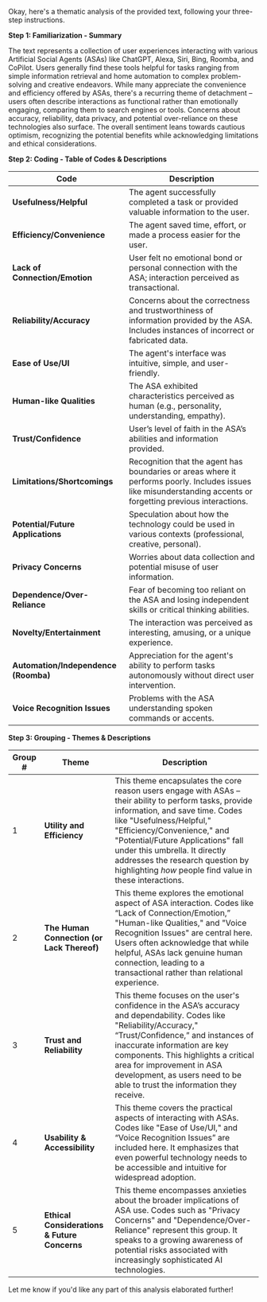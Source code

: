Okay, here's a thematic analysis of the provided text, following your three-step instructions.

**Step 1: Familiarization - Summary**

The text represents a collection of user experiences interacting with various Artificial Social Agents (ASAs) like ChatGPT, Alexa, Siri, Bing, Roomba, and CoPilot.  Users generally find these tools helpful for tasks ranging from simple information retrieval and home automation to complex problem-solving and creative endeavors. While many appreciate the convenience and efficiency offered by ASAs, there's a recurring theme of detachment – users often describe interactions as functional rather than emotionally engaging, comparing them to search engines or tools. Concerns about accuracy, reliability, data privacy, and potential over-reliance on these technologies also surface.  The overall sentiment leans towards cautious optimism, recognizing the potential benefits while acknowledging limitations and ethical considerations.

**Step 2: Coding - Table of Codes & Descriptions**

| Code | Description |
|---|---|
| **Usefulness/Helpful** | The agent successfully completed a task or provided valuable information to the user. |
| **Efficiency/Convenience** |  The agent saved time, effort, or made a process easier for the user. |
| **Lack of Connection/Emotion** | User felt no emotional bond or personal connection with the ASA; interaction perceived as transactional. |
| **Reliability/Accuracy** | Concerns about the correctness and trustworthiness of information provided by the ASA.  Includes instances of incorrect or fabricated data. |
| **Ease of Use/UI** | The agent's interface was intuitive, simple, and user-friendly. |
| **Human-like Qualities** |  The ASA exhibited characteristics perceived as human (e.g., personality, understanding, empathy). |
| **Trust/Confidence** | User’s level of faith in the ASA’s abilities and information provided. |
| **Limitations/Shortcomings** | Recognition that the agent has boundaries or areas where it performs poorly.  Includes issues like misunderstanding accents or forgetting previous interactions. |
| **Potential/Future Applications** | Speculation about how the technology could be used in various contexts (professional, creative, personal). |
| **Privacy Concerns** | Worries about data collection and potential misuse of user information. |
| **Dependence/Over-Reliance** |  Fear of becoming too reliant on the ASA and losing independent skills or critical thinking abilities. |
| **Novelty/Entertainment** | The interaction was perceived as interesting, amusing, or a unique experience. |
| **Automation/Independence (Roomba)** | Appreciation for the agent's ability to perform tasks autonomously without direct user intervention. |
| **Voice Recognition Issues** | Problems with the ASA understanding spoken commands or accents. |



**Step 3: Grouping - Themes & Descriptions**

| Group # | Theme | Description |
|---|---|---|
| 1 | **Utility and Efficiency** | This theme encapsulates the core reason users engage with ASAs – their ability to perform tasks, provide information, and save time. Codes like "Usefulness/Helpful," "Efficiency/Convenience," and "Potential/Future Applications" fall under this umbrella. It directly addresses the research question by highlighting *how* people find value in these interactions. |
| 2 | **The Human Connection (or Lack Thereof)** | This theme explores the emotional aspect of ASA interaction. Codes like “Lack of Connection/Emotion,” "Human-like Qualities," and  "Voice Recognition Issues" are central here. Users often acknowledge that while helpful, ASAs lack genuine human connection, leading to a transactional rather than relational experience. |
| 3 | **Trust and Reliability** | This theme focuses on the user's confidence in the ASA’s accuracy and dependability. Codes like "Reliability/Accuracy," “Trust/Confidence,” and instances of inaccurate information are key components.  This highlights a critical area for improvement in ASA development, as users need to be able to trust the information they receive. |
| 4 | **Usability & Accessibility** | This theme covers the practical aspects of interacting with ASAs. Codes like "Ease of Use/UI," and “Voice Recognition Issues” are included here.  It emphasizes that even powerful technology needs to be accessible and intuitive for widespread adoption. |
| 5 | **Ethical Considerations & Future Concerns** | This theme encompasses anxieties about the broader implications of ASA use. Codes such as "Privacy Concerns" and "Dependence/Over-Reliance" represent this group. It speaks to a growing awareness of potential risks associated with increasingly sophisticated AI technologies. |



Let me know if you'd like any part of this analysis elaborated further!